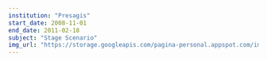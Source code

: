 ```yaml
---
institution: "Presagis"
start_date: 2008-11-01
end_date: 2011-02-18
subject: "Stage Scenario"
img_url: "https://storage.googleapis.com/pagina-personal.appspot.com/img_institutions/presagis.png"
---
```

